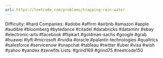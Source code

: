```yaml
---
url: https://leetcode.com/problems/trapping-rain-water
---
```


Difficulty: #hard
Companies: #adobe #affirm #airbnb #amazon #apple #audible #bloomberg #bytedance #citadel #databricks #dataminr #ebay #electronic-arts #facebook #flipkart #goldman-sachs #google #grab #huawei #lyft #microsoft #nvidia #oracle #palantir-technologies #qualtrics #salesforce #servicenow #snapchat #tableau #twitter #uber #visa #wish #yahoo #yandex #zenefits
Lists: #grind169 #grind75 #neetcode150